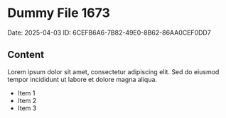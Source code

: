 # Dummy File 1673

Date: 2025-04-03
ID: 6CEFB6A6-7B82-49E0-8B62-86AA0CEF0DD7

## Content

Lorem ipsum dolor sit amet, consectetur adipiscing elit.
Sed do eiusmod tempor incididunt ut labore et dolore magna aliqua.

* Item 1
* Item 2
* Item 3

